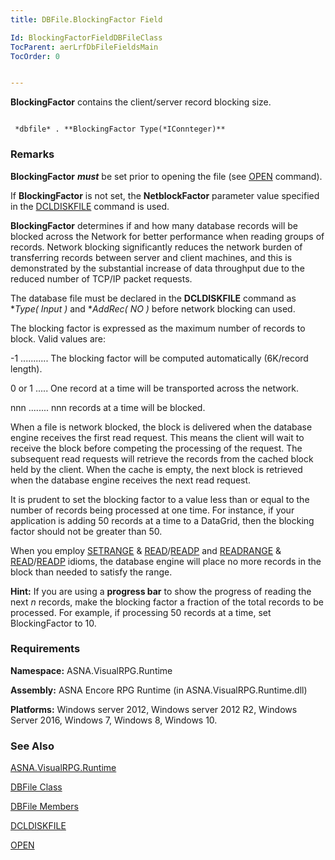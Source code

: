 ```yaml
---
title: DBFile.BlockingFactor Field

Id: BlockingFactorFieldDBFileClass
TocParent: aerLrfDbFileFieldsMain
TocOrder: 0


---
```


**BlockingFactor** contains the client/server record blocking size. 

```

 *dbfile* . **BlockingFactor Type(*IConnteger)** 
```

### Remarks
**BlockingFactor** ***must*** be set prior to opening the file (see [OPEN](OPEN.html) command). 

If **BlockingFactor** is not set, the **NetblockFactor** parameter value specified in the [DCLDISKFILE](DCLDISKFILE.html) command is used. 

**BlockingFactor** determines if and how many database records will be blocked across the Network for better performance when reading groups of records. Network blocking significantly reduces the network burden of transferring records between server and client machines, and this is demonstrated by the substantial increase of data throughput due to the reduced number of TCP/IP packet requests. 

The database file must be declared in the **DCLDISKFILE** command as **Type( *Input )** and **AddRec( *NO )** before network blocking can used. 

The blocking factor is expressed as the maximum number of records to block. Valid values are: 

-1 ........... The blocking factor will be computed automatically (6K/record length). 

0 or 1 ..... One record at a time will be transported across the network. 

nnn ........ nnn records at a time will be blocked.

When a file is network blocked, the block is delivered when the database engine receives the first read request. This means the client will wait to receive the block before competing the processing of the request. The subsequent read requests will retrieve the records from the cached block held by the client. When the cache is empty, the next block is retrieved when the database engine receives the next read request. 

It is prudent to set the blocking factor to a value less than or equal to the number of records being processed at one time. For instance, if your application is adding 50 records at a time to a DataGrid, then the blocking factor should not be greater than 50. 

When you employ [SETRANGE](SETRANGE.html) & [READ](READ.html)/[READP](READP.html) and [READRANGE](READRANGE.html) & [READ](READ.html)/[READP](READP.html) idioms, the database engine will place no more records in the block than needed to satisfy the range. 

**Hint:** If you are using a **progress bar** to show the progress of reading the next *n* records, make the blocking factor a fraction of the total records to be processed. For example, if processing 50 records at a time, set BlockingFactor to 10. 

### Requirements
**Namespace:** ASNA.VisualRPG.Runtime 

**Assembly:** ASNA Encore RPG Runtime (in ASNA.VisualRPG.Runtime.dll) 

**Platforms:** Windows server 2012, Windows server 2012 R2, Windows Server 2016, Windows 7, Windows 8, Windows 10. 

### See Also
[ASNA.VisualRPG.Runtime](ecrLrfRuntimeNamespace.html)

[DBFile Class](ecrLrfDBFileClass.html)

[DBFile Members](ecrLrfDBFileMembers.html)

[DCLDISKFILE](DCLDISKFILE.html)

[OPEN](OPEN.html) 

